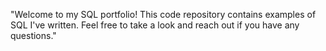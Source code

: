 "Welcome to my SQL portfolio! This code repository contains examples of SQL I've written. Feel free to take a look and reach out if you have any questions."

